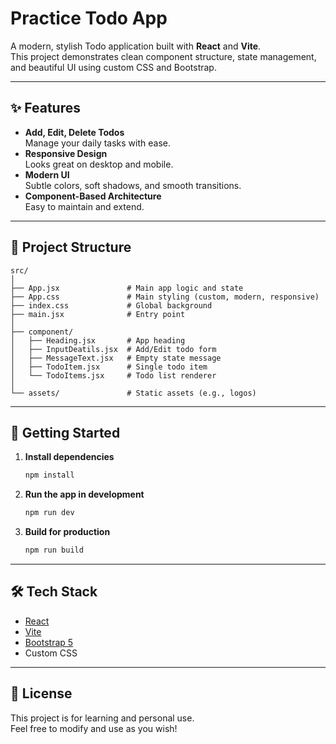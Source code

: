 # Practice Todo App

A modern, stylish Todo application built with **React** and **Vite**.  
This project demonstrates clean component structure, state management, and beautiful UI using custom CSS and Bootstrap.

---

## ✨ Features

- **Add, Edit, Delete Todos**  
  Manage your daily tasks with ease.
- **Responsive Design**  
  Looks great on desktop and mobile.
- **Modern UI**  
  Subtle colors, soft shadows, and smooth transitions.
- **Component-Based Architecture**  
  Easy to maintain and extend.

---

## 📁 Project Structure

```
src/
│
├── App.jsx               # Main app logic and state
├── App.css               # Main styling (custom, modern, responsive)
├── index.css             # Global background
├── main.jsx              # Entry point
│
├── component/
│   ├── Heading.jsx       # App heading
│   ├── InputDeatils.jsx  # Add/Edit todo form
│   ├── MessageText.jsx   # Empty state message
│   ├── TodoItem.jsx      # Single todo item
│   └── TodoItems.jsx     # Todo list renderer
│
└── assets/               # Static assets (e.g., logos)
```

---

## 🚀 Getting Started

1. **Install dependencies**
   ```sh
   npm install
   ```

2. **Run the app in development**
   ```sh
   npm run dev
   ```

3. **Build for production**
   ```sh
   npm run build
   ```

---

## 🛠️ Tech Stack

- [React](https://react.dev/)
- [Vite](https://vitejs.dev/)
- [Bootstrap 5](https://getbootstrap.com/)
- Custom CSS

---

## 📃 License

This project is for learning and personal use.  
Feel free to modify and use as you wish!